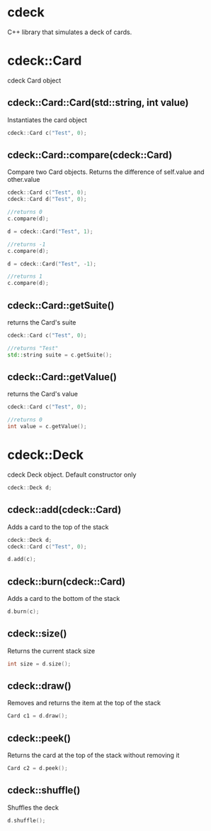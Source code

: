 cdeck
=====

C++ library that simulates a deck of cards. 

cdeck::Card
===========

cdeck Card object

cdeck::Card::Card(std::string, int value)
-----------------------------------------

Instantiates the card object

```cpp
cdeck::Card c("Test", 0);
```

cdeck::Card::compare(cdeck::Card)
---------------------------------

Compare two Card objects. Returns the difference of self.value and other.value

```cpp
cdeck::Card c("Test", 0);
cdeck::Card d("Test", 0);

//returns 0
c.compare(d);

d = cdeck::Card("Test", 1);

//returns -1
c.compare(d);

d = cdeck::Card("Test", -1);

//returns 1
c.compare(d);
```

cdeck::Card::getSuite()
-----------------------

returns the Card's suite

```cpp
cdeck::Card c("Test", 0);

//returns "Test"
std::string suite = c.getSuite();
```

cdeck::Card::getValue()
-----------------------

returns the Card's value

```cpp
cdeck::Card c("Test", 0);

//returns 0
int value = c.getValue();
```

cdeck::Deck
===========

cdeck Deck object. Default constructor only

```cpp
cdeck::Deck d;
```

cdeck::add(cdeck::Card)
-----------------------

Adds a card to the top of the stack

```cpp
cdeck::Deck d;
cdeck::Card c("Test", 0);

d.add(c);
```

cdeck::burn(cdeck::Card)
------------------------

Adds a card to the bottom of the stack

```cpp
d.burn(c);
```

cdeck::size()
-------------

Returns the current stack size

```cpp
int size = d.size();
```

cdeck::draw()
------------

Removes and returns the item at the top of the stack

```cpp
Card c1 = d.draw();
```

cdeck::peek()
-------------

Returns the card at the top of the stack without removing it

```cpp
Card c2 = d.peek();
```

cdeck::shuffle()
----------------

Shuffles the deck

```cpp
d.shuffle();
```
